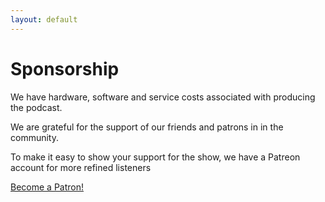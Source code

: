 ```yaml
---
layout: default
---
```


# Sponsorship

We have hardware, software and service costs associated with producing the podcast.

We are grateful for the support of our friends and patrons in in the community.

To make it easy to show your support for the show, we have a Patreon account for more refined listeners

<a href="https://www.patreon.com/defn" target="_blank">Become a Patron!</a>
